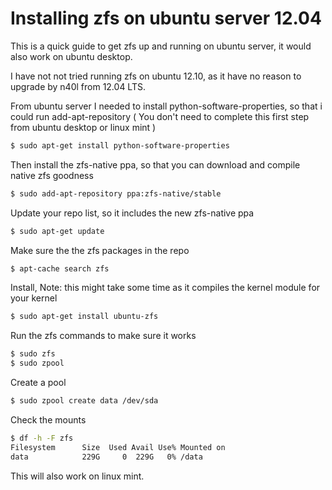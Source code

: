 # Installing zfs on ubuntu server 12.04

This is a quick guide to get zfs up and running on ubuntu server, it would also work on ubuntu desktop.

I have not not tried running zfs on ubuntu 12.10, as it have no reason to upgrade by n40l from 12.04 LTS.


From ubuntu server I needed to install python-software-properties, so that i could run add-apt-repository
( You don't need to complete this first step from ubuntu desktop or linux mint  )

```sh
$ sudo apt-get install python-software-properties
```

Then install the zfs-native ppa, so that you can download and compile native zfs goodness

```sh
$ sudo add-apt-repository ppa:zfs-native/stable
```

Update your repo list, so it includes the new zfs-native ppa

```sh
$ sudo apt-get update
```

Make sure the the zfs packages in the repo

```sh
$ apt-cache search zfs
```

Install, Note: this might take some time as it compiles the kernel module for your kernel

```sh
$ sudo apt-get install ubuntu-zfs
```

Run the zfs commands to make sure it works

```sh
$ sudo zfs
$ sudo zpool
```

Create a pool

```sh
$ sudo zpool create data /dev/sda
```

Check the mounts

```sh
$ df -h -F zfs
Filesystem      Size  Used Avail Use% Mounted on
data            229G     0  229G   0% /data
```


This will also work on linux mint.
